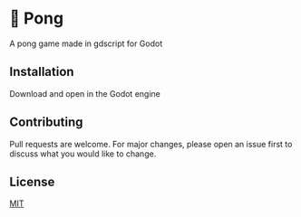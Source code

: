# 🏓 Pong
A pong game made in gdscript for Godot

## Installation
Download and open in the Godot engine

## Contributing
Pull requests are welcome. For major changes, please open an issue first to discuss what you would like to change.

## License
[MIT](LICENSE.md)
